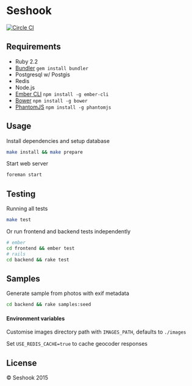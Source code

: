 Seshook
================

[![Circle CI](https://circleci.com/gh/lilfaf/seshook/tree/master.svg?style=shield&circle-token=0b40d28afab1220f4928e97a46edbb3e350a2f04)](https://circleci.com/gh/lilfaf/seshook/tree/master)

## Requirements

- Ruby 2.2
- [Bundler](http://bundler.io/) `gem install bundler`
- Postgresql w/ Postgis
- Redis
- Node.js
- [Ember CLI](http://www.ember-cli.com/) `npm install -g ember-cli`
- [Bower](http://bower.io/) `npm install -g bower`
- [PhantomJS](http://phantomjs.org/) `npm install -g phantomjs`

## Usage

Install dependencies and setup database

```bash
make install && make prepare
```

Start web server

```bash
foreman start
```

## Testing

Running all tests

```bash
make test
```

Or run frontend and backend tests independently

```bash
# ember
cd frontend && ember test
# rails
cd backend && rake test
```

## Samples

Generate sample from photos with  exif metadata

```bash
cd backend && rake samples:seed
```

#### Environment variables

Customise images directory path with `IMAGES_PATH`, defaults to `./images`

Set `USE_REDIS_CACHE=true` to cache geocoder responses

## License

© Seshook 2015
